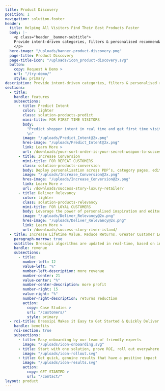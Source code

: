 ```yaml
---
title: Product Discovery
position: 1
navigation: solution-footer
header:
  title: Helping All Visitors Find Their Best Products Faster
  body: |-
    <p class="header__banner-subtitle">
    Provide intent-driven categories, filters & personalised recommendations for first time visitors as well as repeat customers
    </p>
  hero-image: "/uploads/banner-product-discovery.png"
  page-title: Product Discovery
  page-title-icon: "/uploads/icon_product-discovery.svg"
  button:
    copy: Request A Demo >
    url: "/try-demo/"
    style: primary
description: Provide intent-driven categories, filters & personalised recommendations for first time visitors as well as repeat customers
sections:
  - title:
    handle: features
    subsections:
      - title: Predict Intent
        color: lighter
        class: solution-products-predict
        mini-title: FOR FIRST TIME VISITORS
        body:
          "Predict shopper intent in real time and get first time visitors to make one more click & start them on a journey of personalised product discovery
          \n"
        image: "/uploads/Predict_Intent@2x.png"
        hres-image: "/uploads/Predict_Intent@2x.png"
        link: Learn More >
        url: /downloads/your-sort-order-is-your-secret-weapon-to-success/
      - title: Increase Conversion
        mini-title: FOR REPEAT CUSTOMERS
        class: solution-products-conversion
        body: Deploy personalisation across PDP’s, category pages, editorial themes and filters to increase conversion across the board
        image: "/uploads/Increase_Conversion@2x.png"
        hres-image: "/uploads/Increase_Conversion@2x.png"
        link: Learn More >
        url: /downloads/success-story-luxury-retailer/
      - title: Deliver Relevancy
        color: lighter
        class: solution-products-relevancy
        mini-title: FOR LOYAL CUSTOMERS
        body: Leverage the power of personalised inspiration and editorial to demonstrate how much you know and understand your loyal customers
        image: "/uploads/Deliver_Relevancy@2x.png"
        hres-image: "/uploads/Deliver_Relevancy@2x.png"
        link: Learn More >
        url: /downloads/success-story-river-island/
  - title: Increase Lifetime Value. Reduce Returns. Greater Customer Loyalty.
    paragraph-narrow: true
    subtitle: Dressipi algorithms are updated in real-time, based on in-session customer behaviour and changes in product availability so our clients deliver on their key KPI’s.
    handle: revenue
    subsections:
      - title:
        number-left: 12
        value-left: "%"
        number-left-description: more revenue
        number-center: 21
        value-center: "%"
        number-center-description: more profit
        number-right: 15
        value-right: "%"
        number-right-description: returns reduction
        action:
          copy: Case Studies >
          url: "/customers/"
          style: primary
  - roi-title: Dressipi Makes it Easy to Get Started & Quickly Deliver ROI
    handle: benefits
    roi-section: true
    subsections:
      - title: Easy onboarding by our team of friendly experts
        image: "/uploads/icon-onboarding.svg"
      - title: Start with one solution, prove ROI, roll out everywhere
        image: "/uploads/icon-rollout.svg"
      - title: Get quick, genuine results that have a positive impact
        image: "/uploads/icon-results.svg"
        action:
          copy: GET STARTED >
          url: "/contact/"
layout: product
---
```

